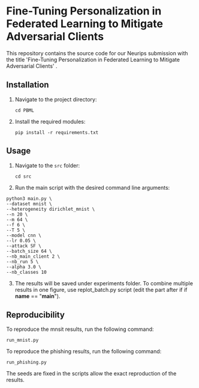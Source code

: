 # Fine-Tuning Personalization in Federated Learning to Mitigate Adversarial Clients

This repository contains the source code for our Neurips submission with the title 'Fine-Tuning Personalization in Federated Learning to Mitigate Adversarial Clients' .

## Installation


1. Navigate to the project directory:

    ```shell
    cd PBML
    ```

2. Install the required modules:

    ```shell
    pip install -r requirements.txt
    ```

## Usage

1. Navigate to the `src` folder:

    ```shell
    cd src
    ```

2. Run the main script with the desired command line arguments:

```shell
python3 main.py \
--dataset mnist \
--heterogeneity dirichlet_mnist \
--n 20 \
--m 64 \
--f 6 \
--T 5 \
--model cnn \
--lr 0.05 \
--attack SF \
--batch_size 64 \
--nb_main_client 2 \
--nb_run 5 \
--alpha 3.0 \
--nb_classes 10
```
    
3. The results will be saved under experiments folder. To combine multiple results in one figure, use replot_batch.py script (edit the part after if if __name__ == "__main__"). 


## Reproducibility 

To reproduce the mnsit results, run the following command:

```shell
run_mnist.py
``` 

To reproduce the phishing results, run the following command:

```shell
run_phishing.py
```

The seeds are fixed in the scripts allow the exact reproduction of the results.

